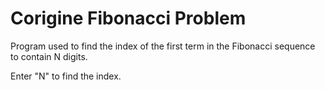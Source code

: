 # Corigine Fibonacci Problem
 
Program used to find the index of the first term in the Fibonacci sequence to contain N digits.

Enter "N" to find the index. 
